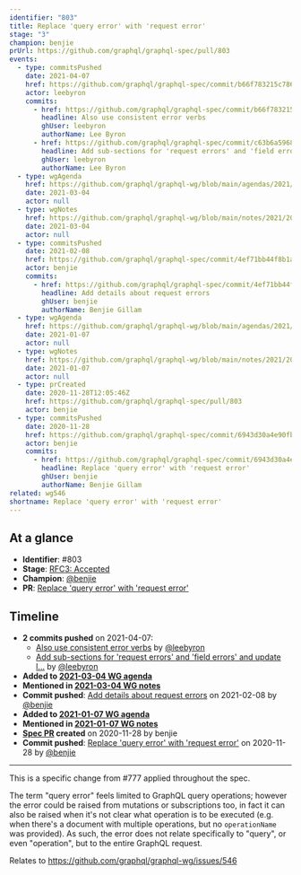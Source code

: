 ```yaml
---
identifier: "803"
title: Replace 'query error' with 'request error'
stage: "3"
champion: benjie
prUrl: https://github.com/graphql/graphql-spec/pull/803
events:
  - type: commitsPushed
    date: 2021-04-07
    href: https://github.com/graphql/graphql-spec/commit/b66f783215c7860bba4e7556245a113a55e5585d
    actor: leebyron
    commits:
      - href: https://github.com/graphql/graphql-spec/commit/b66f783215c7860bba4e7556245a113a55e5585d
        headline: Also use consistent error verbs
        ghUser: leebyron
        authorName: Lee Byron
      - href: https://github.com/graphql/graphql-spec/commit/c63b6a5968cf30ace12e1873c90e05a89c1db13d
        headline: Add sub-sections for 'request errors' and 'field errors' and update l…
        ghUser: leebyron
        authorName: Lee Byron
  - type: wgAgenda
    href: https://github.com/graphql/graphql-wg/blob/main/agendas/2021/2021-03-04.md
    date: 2021-03-04
    actor: null
  - type: wgNotes
    href: https://github.com/graphql/graphql-wg/blob/main/notes/2021/2021-03-04.md
    date: 2021-03-04
    actor: null
  - type: commitsPushed
    date: 2021-02-08
    href: https://github.com/graphql/graphql-spec/commit/4ef71bb44f8b1a7e045883689e9d83db5847f3b0
    actor: benjie
    commits:
      - href: https://github.com/graphql/graphql-spec/commit/4ef71bb44f8b1a7e045883689e9d83db5847f3b0
        headline: Add details about request errors
        ghUser: benjie
        authorName: Benjie Gillam
  - type: wgAgenda
    href: https://github.com/graphql/graphql-wg/blob/main/agendas/2021/2021-01-07.md
    date: 2021-01-07
    actor: null
  - type: wgNotes
    href: https://github.com/graphql/graphql-wg/blob/main/notes/2021/2021-01-07.md
    date: 2021-01-07
    actor: null
  - type: prCreated
    date: 2020-11-28T12:05:46Z
    href: https://github.com/graphql/graphql-spec/pull/803
    actor: benjie
  - type: commitsPushed
    date: 2020-11-28
    href: https://github.com/graphql/graphql-spec/commit/6943d30a4e90fb472dd691ac8f93ff3b70df563a
    actor: benjie
    commits:
      - href: https://github.com/graphql/graphql-spec/commit/6943d30a4e90fb472dd691ac8f93ff3b70df563a
        headline: Replace 'query error' with 'request error'
        ghUser: benjie
        authorName: Benjie Gillam
related: wg546
shortname: Replace 'query error' with 'request error'
---
```


## At a glance

- **Identifier**: #803
- **Stage**: [RFC3: Accepted](https://github.com/graphql/graphql-spec/blob/main/CONTRIBUTING.md#stage-3-accepted)
- **Champion**: [@benjie](https://github.com/benjie)
- **PR**: [Replace 'query error' with 'request error'](https://github.com/graphql/graphql-spec/pull/803)

<!-- BEGIN_CUSTOM_TEXT -->



<!-- END_CUSTOM_TEXT -->

## Timeline

- **2 commits pushed** on 2021-04-07:
  - [Also use consistent error verbs](https://github.com/graphql/graphql-spec/commit/b66f783215c7860bba4e7556245a113a55e5585d) by [@leebyron](https://github.com/leebyron)
  - [Add sub-sections for 'request errors' and 'field errors' and update l…](https://github.com/graphql/graphql-spec/commit/c63b6a5968cf30ace12e1873c90e05a89c1db13d) by [@leebyron](https://github.com/leebyron)
- **Added to [2021-03-04 WG agenda](https://github.com/graphql/graphql-wg/blob/main/agendas/2021/2021-03-04.md)**
- **Mentioned in [2021-03-04 WG notes](https://github.com/graphql/graphql-wg/blob/main/notes/2021/2021-03-04.md)**
- **Commit pushed**: [Add details about request errors](https://github.com/graphql/graphql-spec/commit/4ef71bb44f8b1a7e045883689e9d83db5847f3b0) on 2021-02-08 by [@benjie](https://github.com/benjie)
- **Added to [2021-01-07 WG agenda](https://github.com/graphql/graphql-wg/blob/main/agendas/2021/2021-01-07.md)**
- **Mentioned in [2021-01-07 WG notes](https://github.com/graphql/graphql-wg/blob/main/notes/2021/2021-01-07.md)**
- **[Spec PR](https://github.com/graphql/graphql-spec/pull/803) created** on 2020-11-28 by benjie
- **Commit pushed**: [Replace 'query error' with 'request error'](https://github.com/graphql/graphql-spec/commit/6943d30a4e90fb472dd691ac8f93ff3b70df563a) on 2020-11-28 by [@benjie](https://github.com/benjie)

<!-- VERBATIM -->

---

This is a specific change from #777 applied throughout the spec.

The term "query error" feels limited to GraphQL query operations; however the error could be raised from mutations or subscriptions too, in fact it can also be raised when it's not clear what operation is to be executed (e.g. when there's a document with multiple operations, but no `operationName` was provided). As such, the error does not relate specifically to "query", or even "operation", but to the entire GraphQL request.

Relates to https://github.com/graphql/graphql-wg/issues/546
